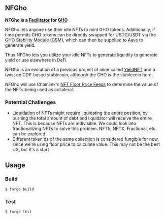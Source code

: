 ## NFGho

**NFGho is a [Facilitator](https://docs.gho.xyz/concepts/how-gho-works/gho-facilitators) for [GHO](https://docs.gho.xyz/)**

NFGho lets anyone use their idle NFTs to mint GHO tokens. Additionally, if time permits GHO tokens can be directly swapped for USDC/USDT via the [GHO Stability Module (GSM)](https://governance.aave.com/t/gho-stability-module-update/14442), which can then be supplied to [Aave](https://aave.com/) to generate yield.

Thus NFGho lets you utilize your idle NFTs to generate liquidity to generate yield or use elsewhere in DeFi.

NFGho is an evolution of a previous project of mine called [YieldNFT](https://bit.ly/YieldNFT) and a twist on CDP-based stablecoin, although the GHO is the stablecoin here.

NFGho will use Chainlink's [NFT Floor Price Feeds](https://docs.chain.link/data-feeds/nft-floor-price) to determine the value of the NFTs being used as collateral.

### Potential Challenges

- Liquidation of NFTs might require liquidating the entire position, by burning the total amount of debt and liquidator will receive the entire NFT. This is because NFTs are indivisible. We could look into fractionalizing NFTs to solve this problem. NFTfi, NFTX, Fractional, etc. can be explored
- Different tokenIds of the same collection is considered fungible for now, since we're using floor price to calculate value. This may not be the best UX, but it's a start

## Usage

### Build

```shell
$ forge build
```

### Test

```shell
$ forge test
```
